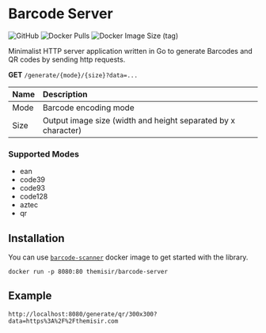 # Barcode Server

![GitHub](https://img.shields.io/github/license/themisir/barcode-server)
![Docker Pulls](https://img.shields.io/docker/pulls/themisir/barcode-server)
![Docker Image Size (tag)](https://img.shields.io/docker/image-size/themisir/barcode-server/latest)

Minimalist HTTP server application written in Go to generate Barcodes and QR
codes by sending http requests.

**GET** `/generate/{mode}/{size}?data=...`

|Name|Description                                                  |
|:---|:------------------------------------------------------------|
|Mode|Barcode encoding mode                                        |
|Size|Output image size (width and height separated by x character)|

### Supported Modes

* ean
* code39
* code93
* code128
* aztec
* qr

## Installation

You can use [`barcode-scanner`](https://hub.docker.com/r/themisir/barcode-server)
docker image to get started with the library.

```shell
docker run -p 8080:80 themisir/barcode-server
```

## Example

```
http://localhost:8080/generate/qr/300x300?data=https%3A%2F%2Fthemisir.com
```